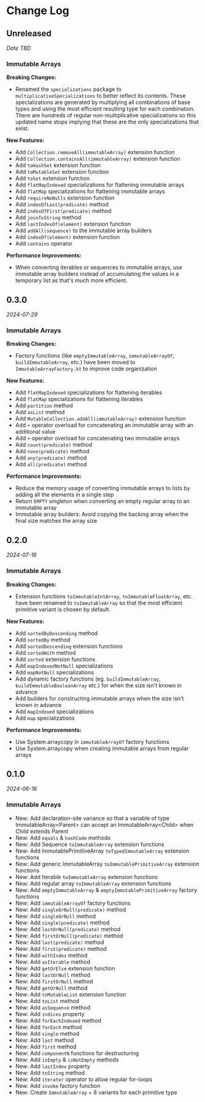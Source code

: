Change Log
==========

## Unreleased

_Date TBD_

### Immutable Arrays

**Breaking Changes:**

* Renamed the `specializations` package to `multiplicativeSpecializations` to better reflect its contents. These
  specializations are generated by multiplying all combinations of base types and using the most efficient resulting
  type for each combination. There are hundreds of regular non-multiplicative specializations so this updated name stops
  implying that these are the only specializations that exist.

**New Features:**

* Add `Collection.removeAll(immutableArray)` extension function
* Add `Collection.containsAll(immutableArray)` extension function
* Add `toHashSet` extension function
* Add `toMutableSet` extension function
* Add `toSet` extension function
* Add `flatMapIndexed` specializations for flattening immutable arrays
* Add `flatMap` specializations for flattening immutable arrays
* Add `requireNoNulls` extension function
* Add `indexOfLast(predicate)` method
* Add `indexOfFirst(predicate)` method
* Add `joinToString` method
* Add `lastIndexOf(element)` extension function
* Add `addAll(sequence)` to the immutable array builders
* Add `indexOf(element)` extension function
* Add `contains` operator

**Performance Improvements:**

* When converting iterables or sequences to immutable arrays, use immutable array builders instead of accumulating the
  values in a temporary list as that's much more efficient.

## 0.3.0

_2024-07-29_

### Immutable Arrays

**Breaking Changes:**

* Factory functions (like `emptyImmutableArray`, `immutableArrayOf`, `buildImmutableArray`, etc.) have been moved
  to `ImmutableArrayFactory.kt` to improve code organization

**New Features:**

* Add `flatMapIndexed` specializations for flattening iterables
* Add `flatMap` specializations for flattening iterables
* Add `partition` method
* Add `asList` method
* Add `MutableCollection.addAll(immutableArray)` extension function
* Add `+` operator overload for concatenating an immutable array with an additional value
* Add `+` operator overload for concatenating two immutable arrays
* Add `count(predicate)` method
* Add `none(predicate)` method
* Add `any(predicate)` method
* Add `all(predicate)` method

**Performance Improvements:**

* Reduce the memory usage of converting immutable arrays to lists by adding all the elements in a single step
* Return `EMPTY` singleton when converting an empty regular array to an immutable array
* Immutable array builders: Avoid copying the backing array when the final size matches the array size

## 0.2.0

_2024-07-16_

### Immutable Arrays

**Breaking Changes:**

* Extension functions `toImmutableIntArray`, `toImmutableFloatArray`, etc. have been renamed
  to `toImmutableArray` so that the most efficient primitive variant is chosen by default.

**New Features:**

* Add `sortedByDescending` method
* Add `sortedBy` method
* Add `sortedDescending` extension functions
* Add `sortedWith` method
* Add `sorted` extension functions
* Add `mapIndexedNotNull` specializations
* Add `mapNotNull` specializations
* Add dynamic factory functions (eg. `buildImmutableArray`, `buildImmutableBooleanArray` etc.) for when the size
  isn't known in advance
* Add builders for constructing immutable arrays when the size isn't known in advance
* Add `mapIndexed` specializations
* Add `map` specializations

**Performance Improvements:**

* Use System.arraycopy in `immutableArrayOf` factory functions
* Use System.arraycopy when creating immutable arrays from regular arrays

## 0.1.0

_2024-06-16_

### Immutable Arrays

* New: Add declaration-site variance so that a variable of type ImmutableArray\<Parent> can accept an
  ImmutableArray\<Child> when Child extends Parent
* New: Add `equals` & `hashCode` methods
* New: Add Sequence `toImmutableArray` extension functions
* New: Add ImmutablePrimitiveArray `toTypedImmutableArray` extension functions
* New: Add generic ImmutableArray `toImmutablePrimitiveArray` extension functions
* New: Add Iterable `toImmutableArray` extension functions
* New: Add regular array `toImmutableArray` extension functions
* New: Add `emptyImmutableArray` & `emptyImmutablePrimitiveArray` factory functions
* New: Add `immutableArrayOf` factory functions
* New: Add `singleOrNull(predicate)` method
* New: Add `singleOrNull` method
* New: Add `single(predicate)` method
* New: Add `lastOrNull(predicate)` method
* New: Add `firstOrNull(predicate)` method
* New: Add `last(predicate)` method
* New: Add `first(predicate)` method
* New: Add `withIndex` method
* New: Add `asIterable` method
* New: Add `getOrElse` extension function
* New: Add `lastOrNull` method
* New: Add `firstOrNull` method
* New: Add `getOrNull` method
* New: Add `toMutableList` extension function
* New: Add `toList` method
* New: Add `asSequence` method
* New: Add `indices` property
* New: Add `forEachIndexed` method
* New: Add `forEach` method
* New: Add `single` method
* New: Add `last` method
* New: Add `first` method
* New: Add `componentN` functions for destructuring
* New: Add `isEmpty` & `isNotEmpty` methods
* New: Add `lastIndex` property
* New: Add `toString` method
* New: Add `iterator` operator to allow regular for-loops
* New: Add `invoke` factory function
* New: Create `ImmutableArray` + 8 variants for each primitive type
